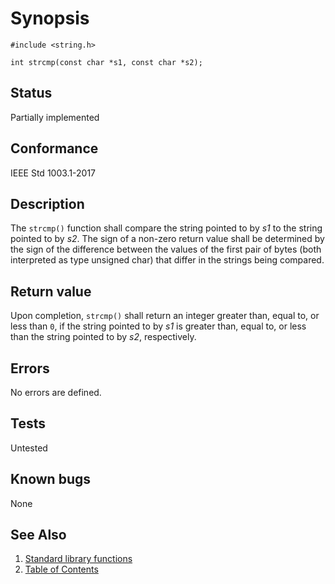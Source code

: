 # Synopsis

`#include <string.h>`

`int strcmp(const char *s1, const char *s2);`

## Status

Partially implemented

## Conformance

IEEE Std 1003.1-2017

## Description

The `strcmp()` function shall compare the string pointed to by _s1_ to the string pointed to by _s2_.
The sign of a non-zero return value shall be determined by the sign of the difference between the values of the first
pair of bytes (both interpreted as type unsigned char) that differ in the strings being compared.

## Return value

Upon completion, `strcmp()` shall return an integer greater than, equal to, or less than `0`, if the string pointed
to by _s1_ is greater than, equal to, or less than the string pointed to by _s2_, respectively.

## Errors

No errors are defined.

## Tests

Untested

## Known bugs

None

## See Also

1. [Standard library functions](../README.md)
2. [Table of Contents](../../../README.md)
